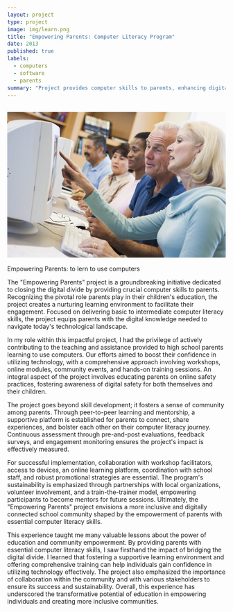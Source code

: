 ```yaml
---
layout: project
type: project
image: img/learn.png
title: "Empowering Parents: Computer Literacy Program"
date: 2013
published: true
labels:
  - computers
  - software
  - parents
summary: "Project provides computer skills to parents, enhancing digital skills, and online safety practices for parents."
---
```



<br />

<img class="img-fluid" src="../img/learn.png">

Empowering Parents: to lern to use computers 

The "Empowering Parents" project is a groundbreaking initiative dedicated to closing the digital divide by providing crucial computer skills to parents. Recognizing the pivotal role parents play in their children's education, the project creates a nurturing learning environment to facilitate their engagement. Focused on delivering basic to intermediate computer literacy skills, the project equips parents with the digital knowledge needed to navigate today's technological landscape.

In my role within this impactful project, I had the privilege of actively contributing to the teaching and assistance provided to high school parents learning to use computers. Our efforts aimed to boost their confidence in utilizing technology, with a comprehensive approach involving workshops, online modules, community events, and hands-on training sessions. An integral aspect of the project involves educating parents on online safety practices, fostering awareness of digital safety for both themselves and their children.

The project goes beyond skill development; it fosters a sense of community among parents. Through peer-to-peer learning and mentorship, a supportive platform is established for parents to connect, share experiences, and bolster each other on their computer literacy journey. Continuous assessment through pre-and-post evaluations, feedback surveys, and engagement monitoring ensures the project's impact is effectively measured.

For successful implementation, collaboration with workshop facilitators, access to devices, an online learning platform, coordination with school staff, and robust promotional strategies are essential. The program's sustainability is emphasized through partnerships with local organizations, volunteer involvement, and a train-the-trainer model, empowering participants to become mentors for future sessions. Ultimately, the "Empowering Parents" project envisions a more inclusive and digitally connected school community shaped by the empowerment of parents with essential computer literacy skills.

This experience taught me many valuable lessons about the power of education and community empowerment. By providing parents with essential computer literacy skills, I saw firsthand the impact of bridging the digital divide. I learned that fostering a supportive learning environment and offering comprehensive training can help individuals gain confidence in utilizing technology effectively. The project also emphasized the importance of collaboration within the community and with various stakeholders to ensure its success and sustainability. Overall, this experience has underscored the transformative potential of education in empowering individuals and creating more inclusive communities.
